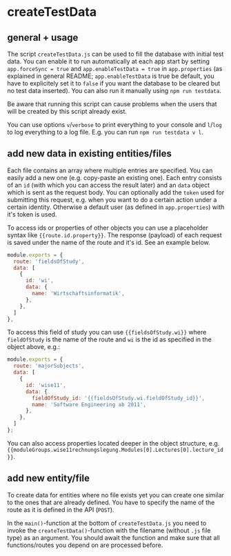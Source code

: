 # createTestData

## general + usage

The script `createTestData.js` can be used to fill the database with initial test data.
You can enable it to run automatically at each app start by setting `app.forceSync = true` and `app.enableTestData = true` in `app.properties` (as explained in general README; `app.enableTestData` is true be default, you have to explicitely set it to `false` if you want the database to be cleared but no test data inserted).
You can also run it manually using `npm run testdata`.

Be aware that running this script can cause problems when the users that will be created by this script already exist.

You can use options `v`/`verbose` to print everything to your console and `l`/`log` to log everything to a log file.
E.g. you can run `npm run testdata v l`.

## add new data in existing entities/files

Each file contains an array where multiple entries are specified.
You can easily add a new one (e.g. copy-paste an existing one).
Each entry consists of an `id` (with which you can access the result later) and an `data` object which is sent as the request body.
You can optionally add the `token` used for submitting this request, e.g. when you want to do a certain action under a certain identity.
Otherwise a default user (as defined in `app.properties`) with it's token is used.

To access ids or properties of other objects you can use a placeholder syntax like `{{route.id.property}}`.
The response (payload) of each request is saved under the name of the route and it's id.
See an example below.

```js
module.exports = {
  route: 'fieldsOfStudy',
  data: [
    {
      id: 'wi',
      data: {
        name: 'Wirtschaftsinformatik',
      },
    },
  ]
},
```

To access this field of study you can use `{{fieldsOfStudy.wi}}` where `fieldOfStudy` is the name of the route and `wi` is the id as specified in the object above, e.g.:

```js
module.exports = {
  route: 'majorSubjects',
  data: [
    {
      id: 'wise11',
      data: {
        fieldOfStudy_id: '{{fieldsOfStudy.wi.fieldOfStudy_id}}',
        name: 'Software Engineering ab 2011',
      },
    },
  ]
};
```

You can also access properties located deeper in the object structure, e.g. `{{moduleGroups.wise11rechnungslegung.Modules[0].Lectures[0].lecture_id}}`.

## add new entity/file

To create data for entities where no file exists yet you can create one similar to the ones that are already defined.
You have to specify the name of the route as it is defined in the API (`POST`).

In the `main()`-function at the bottom of `createTestData.js` you need to invoke the `createTestData()`-function with the filename (without `.js` file type) as an argument.
You should await the function and make sure that all functions/routes you depend on are processed before.
